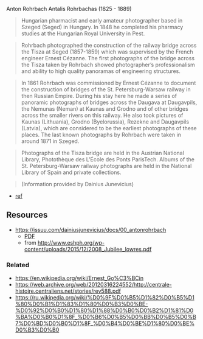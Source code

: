 
Anton Rohrbach
Antalis Rohrbachas
(1825 - 1889)

> Hungarian pharmacist and early amateur photographer based in Szeged (Seged) in Hungary. In 1848 he completed his pharmacy studies at the Hungarian Royal University in Pest.

> Rohrbach photographed the construction of the railway bridge across the Tisza at Seged (1857-1859) which was supervised by the French engineer Ernest Cézanne. The first photographs of the bridge across the Tisza taken by Rohrbach showed photographer’s professionalism and ability to high quality panoramas of engineering structures.

> In 1861 Rohrbach was commissioned by Ernest Cézanne to document the construction of bridges of the St. Petersburg-Warsaw railway in then Russian Empire. During his stay here he made a series of panoramic photographs of bridges across the Daugava at Daugavpils, the Nemunas (Neman) at Kaunas and Grodno and of other bridges across the smaller rivers on this railway. He also took pictures of Kaunas (Lithuania), Grodno (Byelorussia), Rezekne and Daugavpils (Latvia), which are considered to be the earliest photographs of these places. The last known photographs by Rohrbach were taken in around 1871 in Szeged.

> Photographs of the Tisza bridge are held in the Austrian National Library, Photothèque des L'École des Ponts ParisTech. Albums of the St. Petersburg-Warsaw railway photographs are held in the National Library of Spain and private collections.

> (Information provided by Dainius Junevicius)

- [ref][book-ref]

[book-ref]: http://www.mygrodnopostcards.com/blog/files/c01e80d59762646d98a5febbe9cb1374-73.html

## Resources

- https://issuu.com/dainiusjunevicius/docs/00_antonrohrbach
  - [PDF](00_AntonRohrbach.pdf)
  - from http://www.eshph.org/wp-content/uploads/2015/12/2008_Jubilee_lowres.pdf

### Related

- https://en.wikipedia.org/wiki/Ernest_Go%C3%BCin
- https://web.archive.org/web/20120316224552/http://centrale-histoire.centraliens.net/stories/rev588.pdf
- https://ru.wikipedia.org/wiki/%D0%9F%D0%B5%D1%82%D0%B5%D1%80%D0%B1%D1%83%D1%80%D0%B3%D0%BE-%D0%92%D0%B0%D1%80%D1%88%D0%B0%D0%B2%D1%81%D0%BA%D0%B0%D1%8F_%D0%B6%D0%B5%D0%BB%D0%B5%D0%B7%D0%BD%D0%B0%D1%8F_%D0%B4%D0%BE%D1%80%D0%BE%D0%B3%D0%B0
